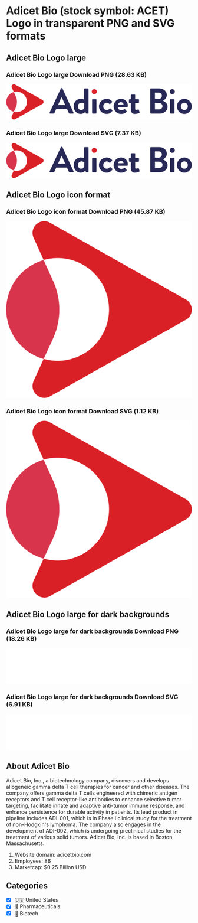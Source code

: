 # Adicet Bio (stock symbol: ACET) Logo in transparent PNG and SVG formats

## Adicet Bio Logo large

### Adicet Bio Logo large Download PNG (28.63 KB)

![Adicet Bio Logo large Download PNG (28.63 KB)](/img/orig/ACET_BIG-4b9a9d0f.png)

### Adicet Bio Logo large Download SVG (7.37 KB)

![Adicet Bio Logo large Download SVG (7.37 KB)](/img/orig/ACET_BIG-e370c8a0.svg)

## Adicet Bio Logo icon format

### Adicet Bio Logo icon format Download PNG (45.87 KB)

![Adicet Bio Logo icon format Download PNG (45.87 KB)](/img/orig/ACET-2cc051e1.png)

### Adicet Bio Logo icon format Download SVG (1.12 KB)

![Adicet Bio Logo icon format Download SVG (1.12 KB)](/img/orig/ACET-4d2fb844.svg)

## Adicet Bio Logo large for dark backgrounds

### Adicet Bio Logo large for dark backgrounds Download PNG (18.26 KB)

![Adicet Bio Logo large for dark backgrounds Download PNG (18.26 KB)](/img/orig/ACET_BIG.D-b383997c.png)

### Adicet Bio Logo large for dark backgrounds Download SVG (6.91 KB)

![Adicet Bio Logo large for dark backgrounds Download SVG (6.91 KB)](/img/orig/ACET_BIG.D-f91c29f9.svg)

## About Adicet Bio

Adicet Bio, Inc., a biotechnology company, discovers and develops allogeneic gamma delta T cell therapies for cancer and other diseases. The company offers gamma delta T cells engineered with chimeric antigen receptors and T cell receptor-like antibodies to enhance selective tumor targeting, facilitate innate and adaptive anti-tumor immune response, and enhance persistence for durable activity in patients. Its lead product in pipeline includes ADI-001, which is in Phase I clinical study for the treatment of non-Hodgkin's lymphoma. The company also engages in the development of ADI-002, which is undergoing preclinical studies for the treatment of various solid tumors. Adicet Bio, Inc. is based in Boston, Massachusetts.

1. Website domain: adicetbio.com
2. Employees: 86
3. Marketcap: $0.25 Billion USD


## Categories
- [x] 🇺🇸 United States
- [x] 💊 Pharmaceuticals
- [x] 🧬 Biotech
